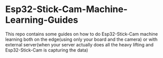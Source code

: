 # Esp32-Stick-Cam-Machine-Learning-Guides
This repo contains some guides on how to do Esp32-Stick-Cam machine learning both on the edge(using only your board and the camera) or with external server(when your server actually does all the heavy lifting and Esp32-Stick-Cam is capturing the data) 
